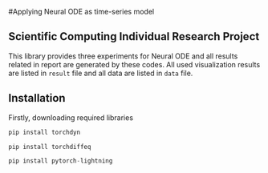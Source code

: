 #Applying Neural ODE as time-series model
## Scientific Computing Individual Research Project
This library provides three experiments for Neural ODE and all results related in report are generated by these codes. All used visualization results are listed in `result` file and all data are listed in `data` file.
## Installation
Firstly, downloading required libraries
```Python
pip install torchdyn
```
```Python
pip install torchdiffeq
```
```Python
pip install pytorch-lightning
```
